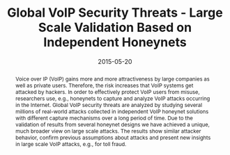 ---
abstract: Voice over IP (VoIP) gains more and more attractiveness by large companies
  as well as private users. Therefore, the risk increases that VoIP systems get attacked
  by hackers. In order to effectively protect VoIP users from misuse, researchers
  use, e.g., honeynets to capture and analyze VoIP attacks occurring in the Internet.
  Global VoIP security threats are analyzed by studying several millions of real-world
  attacks collected in independent VoIP honeynet solutions with different capture
  mechanisms over a long period of time. Due to the validation of results from several
  honeynet designs we have achieved a unique, much broader view on large scale attacks.
  The results show similar attacker behavior, confirm previous assumptions about attacks
  and present new insights in large scale VoIP attacks, e.g., for toll fraud.
authors:
- Markus Gruber
- Dirk Hoffstadt
- Adnan Aziz
- Florian Fankhauser
- Christian Schanes
- Erwin Rathgeb
- Thomas Grechenig
date: '2015-05-20'
featured: false
publication_types:
- '0'
publishDate: '2015-05-20'
title: Global VoIP Security Threats - Large Scale Validation Based on Independent
  Honeynets
url_pdf: ''
---
